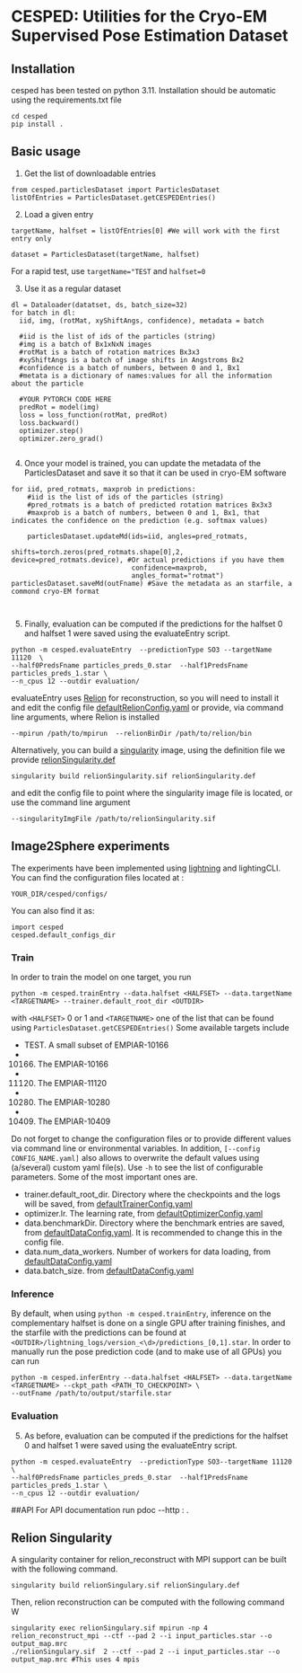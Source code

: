 # CESPED: Utilities for the Cryo-EM Supervised Pose Estimation Dataset

## Installation
cesped has been tested on python 3.11. Installation should be automatic using the requirements.txt file
```
cd cesped
pip install .
```


## Basic usage

1. Get the list of downloadable entries
```
from cesped.particlesDataset import ParticlesDataset
listOfEntries = ParticlesDataset.getCESPEDEntries()
```
2. Load a given entry
```
targetName, halfset = listOfEntries[0] #We will work with the first entry only

dataset = ParticlesDataset(targetName, halfset)
```
For a rapid test, use `targetName="TEST` and `halfset=0`

3. Use it as a regular dataset
```
dl = Dataloader(datatset, ds, batch_size=32)
for batch in dl:
  iid, img, (rotMat, xyShiftAngs, confidence), metadata = batch
  
  #iid is the list of ids of the particles (string)
  #img is a batch of Bx1xNxN images
  #rotMat is a batch of rotation matrices Bx3x3
  #xyShiftAngs is a batch of image shifts in Angstroms Bx2
  #confidence is a batch of numbers, between 0 and 1, Bx1
  #metata is a dictionary of names:values for all the information about the particle
  
  #YOUR PYTORCH CODE HERE
  predRot = model(img)
  loss = loss_function(rotMat, predRot)
  loss.backward()
  optimizer.step()
  optimizer.zero_grad()
  
```

4. Once your model is trained, you can update the metadata of the ParticlesDataset and save it so that it can be used in cryo-EM software
```
for iid, pred_rotmats, maxprob in predictions:
    #iid is the list of ids of the particles (string)
    #pred_rotmats is a batch of predicted rotation matrices Bx3x3
    #maxprob is a batch of numbers, between 0 and 1, Bx1, that indicates the confidence on the prediction (e.g. softmax values)

    particlesDataset.updateMd(ids=iid, angles=pred_rotmats,
                              shifts=torch.zeros(pred_rotmats.shape[0],2, device=pred_rotmats.device), #Or actual predictions if you have them
                              confidence=maxprob,
                              angles_format="rotmat")
particlesDataset.saveMd(outFname) #Save the metadata as an starfile, a commond cryo-EM format

  
```
5. Finally, evaluation can be computed if the predictions for the halfset 0 and halfset 1 were saved using the evaluateEntry script.
```
python -m cesped.evaluateEntry  --predictionType SO3 --targetName 11120  \
--half0PredsFname particles_preds_0.star  --half1PredsFname particles_preds_1.star \
--n_cpus 12 --outdir evaluation/
```
evaluateEntry uses [Relion](https://relion.readthedocs.io/) for reconstruction, so you will need to install it and 
edit the config file [defaultRelionConfig.yaml](cesped%2Fconfigs%2FdefaultRelionConfig.yaml) or provide, via command 
line arguments, where Relion is installed
```
--mpirun /path/to/mpirun  --relionBinDir /path/to/relion/bin
```
Alternatively, you can build a [singularity](https://docs.sylabs.io/guides/3.0/user-guide/index.html) image, using the
definition file we provide [relionSingularity.def](cesped%2FrelionSingularity.def)
```commandline
singularity build relionSingularity.sif relionSingularity.def
```
and edit the config file to point where the singularity image file is located, or use the command line argument
```
--singularityImgFile /path/to/relionSingularity.sif
```

## Image2Sphere experiments
The experiments have been implemented using [lightning](https://lightning.ai/) and lightingCLI. You can find the configuration files 
located at :
```
YOUR_DIR/cesped/configs/
```
You can also find it as:
```
import cesped
cesped.default_configs_dir
```
### Train
In order to train the model on one target, you run
```
python -m cesped.trainEntry --data.halfset <HALFSET> --data.targetName <TARGETNAME> --trainer.default_root_dir <OUTDIR>
```
with `<HALFSET>` 0 or 1 and `<TARGETNAME>` one of the list that can be found using `ParticlesDataset.getCESPEDEntries()`
Some available targets include
- TEST. A small subset of EMPIAR-10166
- 10166. The EMPIAR-10166
- 11120. The EMPIAR-11120
- 10280. The EMPIAR-10280
- 10409. The EMPIAR-10409

Do not forget to change the configuration files or to provide different values via command line or environmental 
variables. In addition, `[--config CONFIG_NAME.yaml]` also allows to overwrite the default values using (a/several) custom
yaml file(s). Use `-h` to see the list of configurable parameters. Some of the most important ones are.
- trainer.default_root_dir. Directory where the checkpoints and the logs will be saved, 
from [defaultTrainerConfig.yaml](cesped%2Fconfigs%2FdefaultTrainerConfig.yaml)
- optimizer.lr. The learning rate, from [defaultOptimizerConfig.yaml](cesped%2Fconfigs%2FdefaultOptimizerConfig.yaml)
- data.benchmarkDir. Directory where the benchmark entries are saved, from [defaultDataConfig.yaml](cesped%2Fconfigs%2FdefaultDataConfig.yaml). It is recommended
to change this in the config file.
- data.num_data_workers. Number of workers for data loading, from [defaultDataConfig.yaml](cesped%2Fconfigs%2FdefaultDataConfig.yaml)
- data.batch_size. from [defaultDataConfig.yaml](cesped%2Fconfigs%2FdefaultDataConfig.yaml)

### Inference
By default, when using `python -m cesped.trainEntry`, inference on the complementary halfset is done on a single GPU
after training finishes, and the starfile with the predictions can be found at 
`<OUTDIR>/lightning_logs/version_<\d>/predictions_[0,1].star`. In order to manually run the pose prediction 
code (and to make use of all GPUs) you can run
```
python -m cesped.inferEntry --data.halfset <HALFSET> --data.targetName <TARGETNAME> --ckpt_path <PATH_TO_CHECKPOINT> \
--outFname /path/to/output/starfile.star
```
### Evaluation
5. As before, evaluation can be computed if the predictions for the halfset 0 and halfset 1 were saved using the evaluateEntry script.
```
python -m cesped.evaluateEntry  --predictionType SO3--targetName 11120  \
--half0PredsFname particles_preds_0.star  --half1PredsFname particles_preds_1.star \
--n_cpus 12 --outdir evaluation/
```

##API
For API documentation run
pdoc --http : .




## Relion Singularity

A singularity container for relion_reconstruct with MPI support can be built with the following command. 
```
singularity build relionSingulary.sif relionSingulary.def 
```
Then, relion reconstruction can be computed with the following command W
```
singularity exec relionSingulary.sif mpirun -np 4 relion_reconstruct_mpi --ctf --pad 2 --i input_particles.star --o output_map.mrc
./relionSingulary.sif  2 --ctf --pad 2 --i input_particles.star --o output_map.mrc #This uses 4 mpis
```